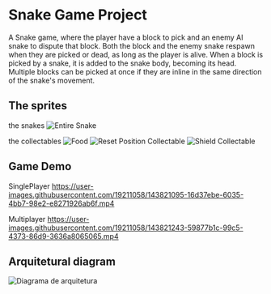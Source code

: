 # Snake Game Project
A Snake game, where the player have a block to pick and an enemy AI snake to dispute that block. Both the block and the enemy snake respawn when they are picked or dead, as long as the player is alive.
When a block is picked by a snake, it is added to the snake body, becoming its head. Multiple blocks can be picked at once if they are inline in the same direction of the snake's movement.

The sprites
-----
the snakes
![Entire Snake](https://user-images.githubusercontent.com/19211058/143821691-f51ca1a0-380a-48ae-837d-3cd9827c6167.png)

the collectables
![Food](https://user-images.githubusercontent.com/19211058/143821717-71c6bb50-41cc-450f-b885-61a85ee7ee94.png)
![Reset Position Collectable](https://user-images.githubusercontent.com/19211058/143821726-24bec2ff-ca43-44ba-92be-111bef315c16.png)
![Shield Collectable](https://user-images.githubusercontent.com/19211058/143821733-07441e7c-be18-47fe-91a3-1f7ab92e1365.png)


Game Demo
-----
SinglePlayer
https://user-images.githubusercontent.com/19211058/143821095-16d37ebe-6035-4bb7-98e2-e8271926ab6f.mp4


Multiplayer
https://user-images.githubusercontent.com/19211058/143821243-59877b1c-99c5-4373-86d9-3636a8065065.mp4

Arquitetural diagram
-----
![Diagrama de arquitetura](https://user-images.githubusercontent.com/19211058/143820193-00c38b45-cd49-4c15-9f4b-57ada99735ac.png)

